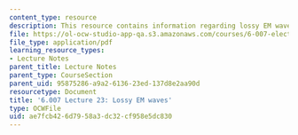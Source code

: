 ```yaml
---
content_type: resource
description: This resource contains information regarding lossy EM waves.
file: https://ol-ocw-studio-app-qa.s3.amazonaws.com/courses/6-007-electromagnetic-energy-from-motors-to-lasers-spring-2011/ae7fcb426d7958a3dc32cf958e5dc830_MIT6_007S11_lec23.pdf
file_type: application/pdf
learning_resource_types:
- Lecture Notes
parent_title: Lecture Notes
parent_type: CourseSection
parent_uid: 95875286-a9a2-6136-23ed-137d8e2aa90d
resourcetype: Document
title: '6.007 Lecture 23: Lossy EM waves'
type: OCWFile
uid: ae7fcb42-6d79-58a3-dc32-cf958e5dc830
---
```

